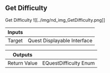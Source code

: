 ## Get Difficulty
Get Difficulty
![[../img/nd_img_GetDifficulty.png]]

|Inputs||
|--|--|
| Target | Quest Displayable Interface |

|Outputs||
|--|--|
| Return Value | EQuestDifficulty Enum |
